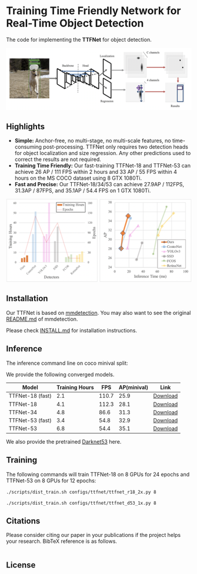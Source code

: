 # Training Time Friendly Network for Real-Time Object Detection 

The code for implementing the **TTFNet** for object detection.

![image-20190807160835333](imgs/structure.png)

## Highlights
- **Simple:** Anchor-free, no multi-stage, no multi-scale features, no time-consuming post-processing. TTFNet only requires two detection heads for object localization and size regression. Any other predictions used to correct the results are not required.
- **Training Time Friendly:**  Our fast-training TTFNet-18 and TTFNet-53 can achieve 26 AP / 111 FPS within 2 hours and 33 AP / 55 FPS within 4 hours on the MS COCO dataset using 8 GTX 1080Ti.
- **Fast and Precise:** Our TTFNet-18/34/53 can achieve 27.9AP / 112FPS, 31.3AP / 87FPS, and 35.1AP / 54.4 FPS on 1 GTX 1080Ti.

![image-20190807153122553](imgs/results.png)

## Installation
Our TTFNet is based on [mmdetection](https://github.com/open-mmlab/mmdetection). You may also want to see the original [README.md](MMDETECTION_README.md) of mmdetection. 

Please check [INSTALL.md](INSTALL.md) for installation instructions.

## Inference
The inference command line on coco minival split:



We provide the following converged models.

| Model            | Training Hours | FPS   | AP(minival) | Link                                                         |
| ---------------- | -------------- | ----- | ----------- | ------------------------------------------------------------ |
| TTFNet-18 (fast) | 2.1            | 110.7 | 25.9        | [Download](https://zjueducn-my.sharepoint.com/:u:/g/personal/11921047_zju_edu_cn/EaCB-TKnqURNoyl_P-uxClABsSz35Nmu-L1T3SObBnHYMw?e=HxGXPE) |
| TTFNet-18        | 4.1            | 112.3 | 28.1        | [Download](https://zjueducn-my.sharepoint.com/:u:/g/personal/11921047_zju_edu_cn/Ef2CVhUYfOJDjzrlQfZGWxwBvUqnXu3mJ0pweiSEuPNYag?e=iJwPPv) |
| TTFNet-34        | 4.8            | 86.6  | 31.3        | [Download](https://zjueducn-my.sharepoint.com/:u:/g/personal/11921047_zju_edu_cn/Eb0Ab71mpsFBvBP2_GsJ4tUBRGM8NvAym9qZxPqJGtyWSA?e=6Y7BU7) |
| TTFNet-53 (fast) | 3.4            | 54.8  | 32.9        | [Download](https://zjueducn-my.sharepoint.com/:u:/g/personal/11921047_zju_edu_cn/EZVE_d6oR_VGrDD4IZS2ppIB0lm2V8UaBkgFUjuEM7oRZA?e=XVLRwx) |
| TTFNet-53        | 6.8            | 54.4  | 35.1        | [Download](https://zjueducn-my.sharepoint.com/:u:/g/personal/11921047_zju_edu_cn/Ed1Qxlom3FpGmNZI9dnHau8BtXF0rPeHSYGn6HkoXOEB3A?e=NfPjrZ) |

We also provide the pretrained [Darknet53](https://zjueducn-my.sharepoint.com/:u:/g/personal/11921047_zju_edu_cn/EaXXohf5LgBNji6bkxrARN4BZ9N4sEedaINPeqexu5l2jA?e=nJhe8L) here.

## Training

The following commands will train TTFNet-18 on 8 GPUs for 24 epochs and TTFNet-53 on 8 GPUs for 12 epochs:

```
./scripts/dist_train.sh configs/ttfnet/ttfnet_r18_2x.py 8
```

```
./scripts/dist_train.sh configs/ttfnet/ttfnet_d53_1x.py 8
```



## Citations
Please consider citing our paper in your publications if the project helps your research. BibTeX reference is as follows.
```

```

## License

